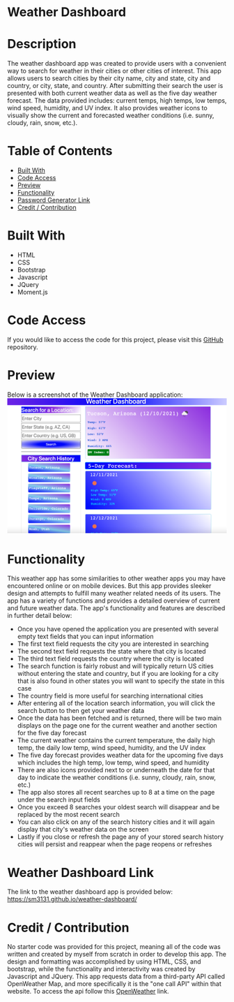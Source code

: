 # Weather Dashboard

# Description

The weather dashboard app was created to provide users with a convenient way to search for weather in their cities or other cities of interest. This app allows users to search cities by their city name, city and state, city and country, or city, state, and country. After submitting their search the user is presented with both current weather data as well as the five day weather forecast. The data provided includes: current temps, high temps, low temps, wind speed, humidity, and UV index. It also provides weather icons to visually show the current and forecasted weather conditions (i.e. sunny, cloudy, rain, snow, etc.). 

# Table of Contents
- [Built With](#built-with)
- [Code Access](#code-access)
- [Preview](#preview)
- [Functionality](#functionality)
- [Password Generator Link](#password-generator-link)
- [Credit / Contribution](#credit--contribution)

# Built With
- HTML
- CSS 
- Bootstrap
- Javascript
- JQuery
- Moment.js

# Code Access

If you would like to access the code for this project, please visit this [GitHub](https://github.com/sm3131/weather-dashboard) repository. 

# Preview

Below is a screenshot of the Weather Dashboard application:
![Weather Dashboard](assets/images/weather-dash.png)

# Functionality

This weather app has some similarities to other weather apps you may have encountered online or on mobile devices. But this app provides sleeker design and attempts to fulfill many weather related needs of its users. The app has a variety of functions and provides a detailed overview of current and future weather data.
The app's functionality and features are described in further detail below:
- Once you have opened the application you are presented with several empty text fields that you can input information
- The first text field requests the city you are interested in searching
- The second text field requests the state where that city is located
- The third text field requests the country where the city is located
- The search function is fairly robust and will typically return US cities without entering the state and country, but if you are looking for a city that is also found in other states you will want to specify the state in this case
- The country field is more useful for searching international cities
- After entering all of the location search information, you will click the search button to then get your weather data
- Once the data has been fetched and is returned, there will be two main displays on the page one for the current weather and another section for the five day forecast
- The current weather contains the current temperature, the daily high temp, the daily low temp, wind speed, humidity, and the UV index
- The five day forecast provides weather data for the upcoming five days which includes the high temp, low temp, wind speed, and humidity
- There are also icons provided next to or underneath the date for that day to indicate the weather conditions (i.e. sunny, cloudy, rain, snow, etc.)
- The app also stores all recent searches up to 8 at a time on the page under the search input fields
- Once you exceed 8 searches your oldest search will disappear and be replaced by the most recent search
- You can also click on any of the search history cities and it will again display that city's weather data on the screen
- Lastly if you close or refresh the page any of your stored search history cities will persist and reappear when the page reopens or refreshes

# Weather Dashboard Link

The link to the weather dashboard app is provided below:
https://sm3131.github.io/weather-dashboard/

# Credit / Contribution

No starter code was provided for this project, meaning all of the code was written and created by myself from scratch in order to develop this app. The design and formatting was accomplished by using HTML, CSS, and bootstrap, while the functionality and interactivity was created by Javascript and JQuery. This app requests data from a third-party API called OpenWeather Map, and more specifically it is the "one call API" within that website. To access the api follow this [OpenWeather](https://openweathermap.org/api/one-call-api#example) link.
